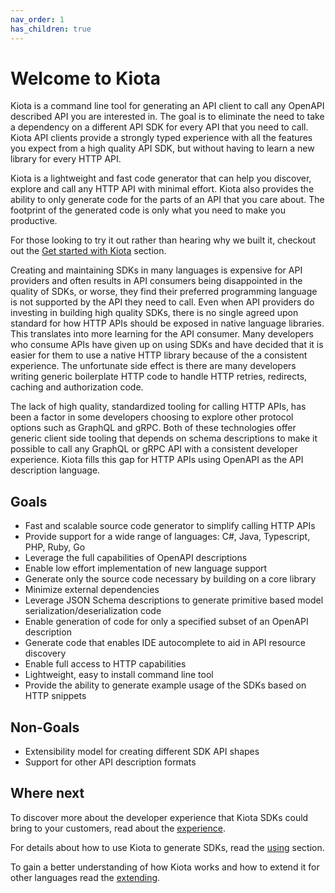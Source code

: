 ```yaml
---
nav_order: 1
has_children: true
---
```


# Welcome to Kiota

Kiota is a command line tool for generating an API client to call any OpenAPI described API you are interested in. The goal is to eliminate the need to take a dependency on a different API SDK for every API that you need to call. Kiota API clients provide a strongly typed experience with all the features you expect from a high quality API SDK, but without having to learn a new library for every HTTP API.

 Kiota is a lightweight and fast code generator that can help you discover, explore and call any HTTP API with minimal effort. Kiota also provides the ability to only generate code for the parts of an API that you care about. The footprint of the generated code is only what you need to make you productive.

For those looking to try it out rather than hearing why we built it, checkout out the [Get started with Kiota](get-started/index.md) section.

Creating and maintaining SDKs in many languages is expensive for API providers and often results in API consumers being disappointed in the quality of SDKs, or worse, they find their preferred programming language is not supported by the API they need to call. Even when API providers do investing in building high quality SDKs, there is no single agreed upon standard for how HTTP APIs should be exposed in native language libraries.  This translates into more learning for the API consumer.  Many developers who consume APIs have given up on using SDKs and have decided that it is easier for them to use a native HTTP library because of the a consistent experience.  The unfortunate side effect is there are many developers writing generic boilerplate HTTP code to handle HTTP retries, redirects, caching and authorization code.

The lack of high quality, standardized tooling for calling HTTP APIs, has been a factor in some developers choosing to explore other protocol options such as GraphQL and gRPC. Both of these technologies offer generic client side tooling that depends on schema descriptions to make it possible to call any GraphQL or gRPC API with a consistent developer experience. Kiota fills this gap for HTTP APIs using OpenAPI as the API description language.

## Goals

- Fast and scalable source code generator to simplify calling HTTP APIs
- Provide support for a wide range of languages: C#, Java, Typescript, PHP, Ruby, Go
- Leverage the full capabilities of OpenAPI descriptions
- Enable low effort implementation of new language support
- Generate only the source code necessary by building on a core library
- Minimize external dependencies
- Leverage JSON Schema descriptions to generate primitive based model serialization/deserialization code
- Enable generation of code for only a specified subset of an OpenAPI description
- Generate code that enables IDE autocomplete to aid in API resource discovery
- Enable full access to HTTP capabilities
- Lightweight, easy to install command line tool
- Provide the ability to generate example usage of the SDKs based on HTTP snippets

## Non-Goals

- Extensibility model for creating different SDK API shapes
- Support for other API description formats

## Where next

To discover more about the developer experience that Kiota SDKs could bring to your customers, read about the [experience](experience.md).

For details about how to use Kiota to generate SDKs, read the [using](using.md) section.

To gain a better understanding of how Kiota works and how to extend it for other languages read the [extending](extending/index.md).
